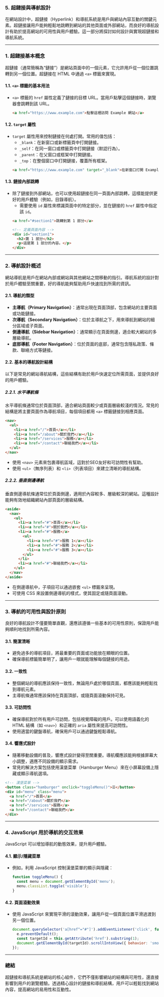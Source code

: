 ### 5. **超鏈接與導航設計**

在網站設計中，超鏈接（Hyperlink）和導航系統是用戶與網站內容互動的關鍵元素。超鏈接讓用戶能夠輕鬆地跳轉到網站的其他頁面或外部網站，而良好的導航設計有助於提高網站的可用性與用戶體驗。這一部分將探討如何設計與實現超鏈接和導航系統。

---

### 1. **超鏈接基本概念**

超鏈接（通常簡稱為“鏈接”）是網站頁面中的一個元素，它允許用戶從一個位置跳轉到另一個位置。超鏈接在 HTML 中通過 `<a>` 標籤來實現。

#### 1.1. **`<a>` 標籤的基本用法**
- `<a>` 標籤的 `href` 屬性定義了鏈接的目標 URL。當用戶點擊這個鏈接時，瀏覽器會跳轉到該 URL。
  ```html
  <a href="https://www.example.com">點擊這裡訪問 Example 網站</a>
  ```

#### 1.2. **`target` 屬性**
- `target` 屬性用來控制鏈接在何處打開。常用的值包括：
  - `_blank`：在新窗口或新標籤頁中打開鏈接。
  - `_self`：在同一窗口或標籤頁中打開鏈接（默認行為）。
  - `_parent`：在父窗口或框架中打開鏈接。
  - `_top`：在整個窗口中打開鏈接，覆蓋所有框架。
  ```html
  <a href="https://www.example.com" target="_blank">在新窗口打開 Example 網站</a>
  ```

#### 1.3. **鏈接內部跳轉**
- 除了鏈接到外部網站，也可以使用超鏈接在同一頁面內部跳轉，這樣能提供更好的用戶體驗（例如，目錄導航）。
  - 需要使用 `id` 屬性來標識頁面中的特定部分，並在鏈接的 `href` 屬性中指定該 `id`。
  ```html
  <a href="#section1">跳轉到第 1 部分</a>

  <!-- 定義頁面內容 -->
  <div id="section1">
    <h2>第 1 部分</h2>
    <p>這是第 1 部分的內容。</p>
  </div>
  ```

---

### 2. **導航設計概述**

網站導航是用戶在網站內部或網站與其他網站之間移動的指引。導航系統的設計對於用戶體驗至關重要，好的導航能夠幫助用戶快速找到所需的資訊。

#### 2.1. **導航的類型**
- **主導航（Primary Navigation）**：通常出現在頁面頂部，包含網站的主要頁面或功能鏈接。
- **次導航（Secondary Navigation）**：位於主導航之下，用來導航到網站的細分區域或子頁面。
- **側邊導航（Sidebar Navigation）**：通常顯示在頁面側邊，適合較大網站的多層級導航。
- **底部導航（Footer Navigation）**：位於頁面的底部，通常包含隱私政策、條款、聯絡方式等鏈接。

#### 2.2. **基本的導航設計結構**

以下是常見的網站導航結構，這些結構有助於用戶快速定位所需頁面，並提供良好的用戶體驗。

##### 2.2.1. **水平導航條**

水平導航條通常位於頁面頂部，適合網站頁面較少或頁面層級較淺的情況。常見的結構是將主要頁面作為導航項目，每個項目都用 `<a>` 標籤鏈接到相應頁面。

```html
<nav>
  <ul>
    <li><a href="/">首頁</a></li>
    <li><a href="/about">關於我們</a></li>
    <li><a href="/services">服務</a></li>
    <li><a href="/contact">聯絡我們</a></li>
  </ul>
</nav>
```

- 使用 `<nav>` 元素來包裹導航區域，這對於SEO友好和可訪問性有幫助。
- 使用 `<ul>`（無序列表）和 `<li>`（列表項目）來建立清晰的導航結構。

##### 2.2.2. **垂直側邊導航**

垂直側邊導航條通常位於頁面側邊，適用於內容較多、層級較深的網站。這種設計能夠有效地組織網站內部頁面的層級結構。

```html
<aside>
  <nav>
    <ul>
      <li><a href="#">首頁</a></li>
      <li><a href="#">關於我們</a></li>
      <li><a href="#">服務</a>
        <ul>
          <li><a href="#">服務 1</a></li>
          <li><a href="#">服務 2</a></li>
          <li><a href="#">服務 3</a></li>
        </ul>
      </li>
      <li><a href="#">聯絡我們</a></li>
    </ul>
  </nav>
</aside>
```

- 在側邊導航中，子項目可以通過嵌套 `<ul>` 標籤來呈現。
- 可使用 CSS 來設置側邊導航的樣式，使其固定或隨頁面滾動。

---

### 3. **導航的可用性與設計原則**

良好的導航設計不僅要簡單直觀，還應該遵循一些基本的可用性原則，保證用戶能夠順利地找到所需內容。

#### 3.1. **簡潔清晰**
- 避免過多的導航項目，將最重要的頁面或功能放在顯眼的位置。
- 確保導航標籤簡單明了，讓用戶一眼就能理解每個鏈接的用途。

#### 3.2. **一致性**
- 整個網站的導航應該保持一致性，無論用戶處於哪個頁面，都應該能夠輕鬆找到導航元素。
- 主導航條通常應該保持在頁面頂部，或隨頁面滾動保持可見。

#### 3.3. **可訪問性**
- 確保導航對於所有用戶可訪問，包括視覺障礙的用戶。可以使用語義化的 HTML 結構（如 `<nav>`）和正確的 `aria` 屬性來提高可訪問性。
- 使用適當的鍵盤導航，確保用戶可以通過鍵盤輕鬆導航。

#### 3.4. **響應式設計**
- 隨著移動設備的普及，響應式設計變得至關重要。導航欄應該能夠根據屏幕大小調整，適應不同設備的顯示需求。
- 常見的解決方案包括使用漢堡菜單（Hamburger Menu）來在小屏幕設備上隱藏或顯示導航選項。

```html
<!-- 漢堡菜單 -->
<button class="hamburger" onclick="toggleMenu()">☰</button>
<div id="menu" class="menu">
  <a href="/">首頁</a>
  <a href="/about">關於我們</a>
  <a href="/services">服務</a>
  <a href="/contact">聯絡我們</a>
</div>
```

---

### 4. **JavaScript 用於導航的交互效果**

JavaScript 可以增加導航的動態效果，提升用戶體驗。

#### 4.1. **顯示/隱藏菜單**
- 例如，利用 JavaScript 控制漢堡菜單的顯示與隱藏：
  ```javascript
  function toggleMenu() {
    const menu = document.getElementById('menu');
    menu.classList.toggle('visible');
  }
  ```

#### 4.2. **頁面滾動效果**
- 使用 JavaScript 來實現平滑的滾動效果，讓用戶從一個頁面位置平滑過渡到另一個位置。
  ```javascript
  document.querySelector('a[href^="#"]').addEventListener('click', function(e) {
    e.preventDefault();
    const targetId = this.getAttribute('href').substring(1);
    document.getElementById(targetId).scrollIntoView({ behavior: 'smooth' });
  });
  ```

---

### 總結

超鏈接和導航系統是網站的核心組件，它們不僅影響網站的結構與可用性，還直接影響到用戶的瀏覽體驗。透過精心設計的鏈接和導航結構，用戶可以輕鬆找到網站內容，提高網站的易用性和互動性。